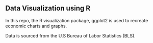## Data Visualization using R

In this repo, the R visualization package, ggplot2 is used to recreate economic charts and graphs.

Data is sourced from the U.S Bureau of Labor Statistics (BLS). 

